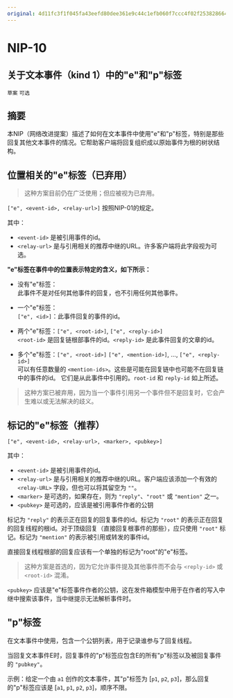 ```yaml
---
original: 4d11fc3f1f045fa43eefd80dee361e9c44c1efb060f7ccc4f02f253828664370
---
```


NIP-10
======


关于文本事件（kind 1）中的"e"和"p"标签
--------------------------------------------

`草案` `可选`

## 摘要
本NIP（网络改进提案）描述了如何在文本事件中使用"e"和"p"标签，特别是那些回复其他文本事件的情况。它帮助客户端将回复组织成以原始事件为根的树状结构。

## 位置相关的"e"标签（已弃用）
>这种方案目前仍在广泛使用；但应被视为已弃用。

`["e", <event-id>, <relay-url>]`  按照NIP-01的规定。

其中：

 * `<event-id>` 是被引用事件的id。
 * `<relay-url>` 是与引用相关的推荐中继的URL。许多客户端将此字段视为可选。

**"e"标签在事件中的位置表示特定的含义，如下所示：**

 * 没有"e"标签：<br>
 此事件不是对任何其他事件的回复，也不引用任何其他事件。

 * 一个"e"标签：<br>
 `["e", <id>]`：此事件回复的事件的id。

 * 两个"e"标签：`["e", <root-id>]`, `["e", <reply-id>]` <br>
 `<root-id>` 是回复链根部事件的id。`<reply-id>` 是此事件回复的文章的id。

 * 多个"e"标签：`["e", <root-id>]` `["e", <mention-id>]`, ..., `["e", <reply-id>]`<br>
可以有任意数量的 `<mention-ids>`。这些是可能在回复链中也可能不在回复链中的事件的id。
它们是从此事件中引用的。`root-id` 和 `reply-id` 如上所述。

>这种方案已被弃用，因为当一个事件引用另一个事件但不是回复时，它会产生难以或无法解决的歧义。

## 标记的"e"标签（推荐）
`["e", <event-id>, <relay-url>, <marker>, <pubkey>]`

其中：

 * `<event-id>` 是被引用事件的id。
 * `<relay-url>` 是与引用相关的推荐中继的URL。客户端应该添加一个有效的 `<relay-URL>` 字段，但也可以将其留空为 `""`。
 * `<marker>` 是可选的，如果存在，则为 `"reply"`、`"root"` 或 `"mention"` 之一。
 * `<pubkey>` 是可选的，应该是被引用事件作者的公钥

标记为 `"reply"` 的表示正在回复的回复事件的id。标记为 `"root"` 的表示正在回复的回复线程的根id。对于顶级回复（直接回复根事件的那些），应只使用 `"root"` 标记。标记为 `"mention"` 的表示被引用或转发的事件id。

直接回复线程根部的回复应该有一个单独的标记为"root"的"e"标签。

>这种方案是首选的，因为它允许事件提及其他事件而不会与 `<reply-id>` 或 `<root-id>` 混淆。

`<pubkey>` 应该是"e"标签事件作者的公钥，这在发件箱模型中用于在作者的写入中继中搜索该事件，当中继提示无法解析事件时。

## "p"标签
在文本事件中使用，包含一个公钥列表，用于记录谁参与了回复线程。

当回复文本事件E时，回复事件的"p"标签应包含E的所有"p"标签以及被回复事件的 `"pubkey"`。

示例：给定一个由 `a1` 创作的文本事件，其"p"标签为 [`p1`, `p2`, `p3`]，那么回复的"p"标签应该是 [`a1`, `p1`, `p2`, `p3`]，顺序不限。